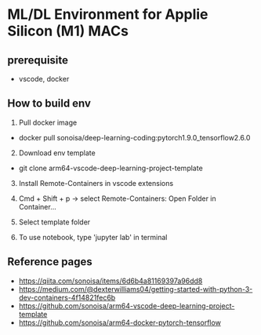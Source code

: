 # ML/DL Environment for Applie Silicon (M1) MACs

## prerequisite
- vscode, docker

## How to build env
1. Pull docker image
- docker pull sonoisa/deep-learning-coding:pytorch1.9.0_tensorflow2.6.0

2. Download env template
- git clone arm64-vscode-deep-learning-project-template

3. Install Remote-Containers in vscode extensions

4. Cmd + Shift + p -> select Remote-Containers: Open Folder in Container...

5. Select template folder

6. To use notebook, type 'jupyter lab' in terminal

## Reference pages
- https://qiita.com/sonoisa/items/6d6b4a81169397a96dd8
- https://medium.com/@dexterwilliams04/getting-started-with-python-3-dev-containers-4f14821fec6b
- https://github.com/sonoisa/arm64-vscode-deep-learning-project-template
- https://github.com/sonoisa/arm64-docker-pytorch-tensorflow
